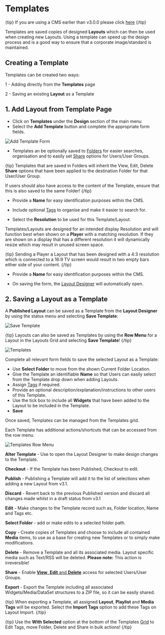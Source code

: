 <!--toc=layouts-->

# Templates

{tip}
If you are using a CMS earlier than v3.0.0 please click [here](layouts_templates_2.html)
{/tip}

Templates are saved copies of designed **Layouts** which can then be used when creating new Layouts. Using a template can speed up the design process and is a good way to ensure that a corporate image/standard is maintained. 

## Creating a Template

Templates can be created two ways:

1 - Adding directly from the **Templates** page

2 - Saving an existing **Layout** as a Template

## 1. Add Layout from Template Page

- Click on **Templates** under the **Design** section of the main menu
- Select the **Add Template** button and complete the appropriate form fields.


![Add Template Form](img/v3_layouts_add_template_form.png)

- Templates an be optionally saved to [Folders](tour_folders.html) for easier searches, organisation and to easily set [Share](users_features_and_sharing.html) options for Users/User Groups.

{tip}
Templates that are saved in Folders will inherit the View, Edit, Delete **Share** options that have been applied to the destination Folder for that User/User Group.

If users should also have access to the content of the Template, ensure that this is also saved to the same Folder!
{/tip}

- Provide a **Name** for easy identification purposes within the CMS.

- Include optional [Tags](tour_tags.html) to organise and make it easier to search for.

- Select the **Resolution** to be used for this Template/Layout.

Templates/Layouts are designed for an intended display Resolution and will function best when shown on a **Player** with a matching resolution. If they are shown on a display that has a different resolution it will dynamically resize which may result in unused screen space.  

{tip}
Sending a Player a Layout that has been designed with a 4:3 resolution which is connected to a 16:9 TV screen would result in two empty bars either side of your content. 
{/tip}

- Provide a **Name** for easy identification purposes within the CMS.


- On saving the form, the [Layout Designer](layouts_designer.html) will automatically open.


## 2. Saving a Layout as a Template

A **Published Layout** can be saved as a Template from the **Layout Designer** by using the status menu and selecting **Save Template**:

![Save Template](img/v3_layouts_save_template.png)

{tip}
Layouts can also be saved as Templates by using the **Row Menu** for a Layout in the Layouts Grid and selecting **Save Template**!
{/tip}

![Templates](img/v3_layouts_templates_save.png)

Complete all relevant form fields to save the selected Layout as a Template:

- Use **Select Folder** to move from the shown Current Folder Location.
- Give the Template an identifiable **Name** so that Users can easily select from the Template drop down when adding Layouts.
- Assign [Tags](tour_tags.html) if required.
- Provide an optional description/explanation/instructions to other users of this Template.
- Use the tick box to include all **Widgets** that have been added to the Layout to be included in the Template.
- **Save**

Once saved, Templates can be managed from the Templates grid.

Each Template has additional actions/shortcuts that can be accessed from the row menu.

![Templates Row Menu](img/v3.1_layouts_templates_row_menu.png)

**Alter Template** - Use to open the Layout Designer to make design changes to the Template.

**Checkout** - If the Template has been Published, Checkout to edit.

**Publish** - Publishing a Template will add it to the list of selections when adding a new Layout from v3.1.

**Discard** - Revert back to the previous Published version and discard all changes made whilst in a draft status from v3.1

**Edit** - Make changes to the Template record such as, Folder location, Name and Tags etc. 

**Select Folder** - add or make edits to a selected folder path.

**Copy** - Create copies of Templates and choose to include all contained **Media** items, to use as a base for creating new Templates or to simply make modifications. 

**Delete** - Remove a Template and all its associated media. Layout specific media such as Text/RSS will be deleted. **Please note:** This action is irreversible!

**Share** - Enable [**View**, **Edit** and **Delete**](users_features_and_sharing.html) access for selected Users/User Groups.

**Export** - Export the Template including all associated Widgets/Media/DataSet structures to a ZIP file, so it can be easily shared. 

{tip}
When exporting a Template, all assigned **Layout**, **Playlist** and **Media Tags** will be exported. Select the **Import Tags** option to add these Tags on Layout Import.
{/tip}

{tip}
Use the **With Selected** option at the bottom of the Templates [Grid](tour_grids.html) to Edit Tags, move Folder, Delete and Share in bulk actions!
{/tip}







